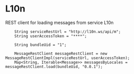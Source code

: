 # L10n

REST client for loading messages from service L10n

        String serviceRestUrl = "http://l10n.ws/api/m";
        String userAccessToken = "****";
        
        String bundleUid = "1";
        
        MessageRestClient messageRestClient = new MessageRestClientImpl(serviceRestUrl, userAccessToken);
        Map<String, Iterable<Message>> messagesByLocales = messageRestClient.load(bundleUid, "0.0.1");
        

